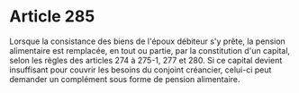 # Article 285

Lorsque la consistance des biens de l'époux débiteur s'y prête, la pension alimentaire est remplacée, en tout ou partie, par la constitution d'un capital, selon les règles des articles 274 à 275-1, 277 et 280.   Si ce capital devient insuffisant pour couvrir les besoins du conjoint créancier, celui-ci peut demander un complément sous forme de pension alimentaire.